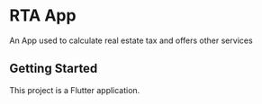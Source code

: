 # RTA App

An App used to calculate real estate tax and offers other services

## Getting Started

This project is a Flutter application.
